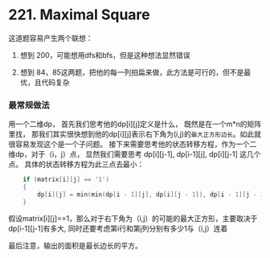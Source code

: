 # 221. Maximal Square

这道题容易产生两个联想：

1. 想到 200，可能想用dfs和bfs，但是这种想法显然错误

2. 想到 84，85这两题，把他的每一列拍扁来做，此方法是可行的，但不是最优，且代码复杂


### 最常规做法
用一个二维dp， 首先我们思考他的dp[i][j]定义是什么， 既然是在一个m*n的矩阵里找， 那我们其实很快想到他的dp[i][j]表示右下角为(i,j)的```最大正方形边长```。如此就很容易发现这个是一个子问题。
接下来需要思考他的状态转移方程，作为一个二维dp，对于（i，j）点， 显然我们需要思考 dp[i][j-1], dp[i-1][j], dp[i][j-1] 这几个点。
具体的状态转移方程为此三点去最小：
```cpp
    if (matrix[i][j] == '1')
    {
        dp[i][j] = min(min(dp[i - 1][j], dp[i][j - 1]), dp[i - 1][j - 1]) + 1;
    }
```
假设matrix[i][j]==1，那么对于右下角为（i,j）的可能的最大正方形，主要取决于dp[i-1][j-1]有多大, 同时还要考虑第i行和第j列分别有多少1与（i,j）连着

最后注意，输出的面积是最长边长的平方。
